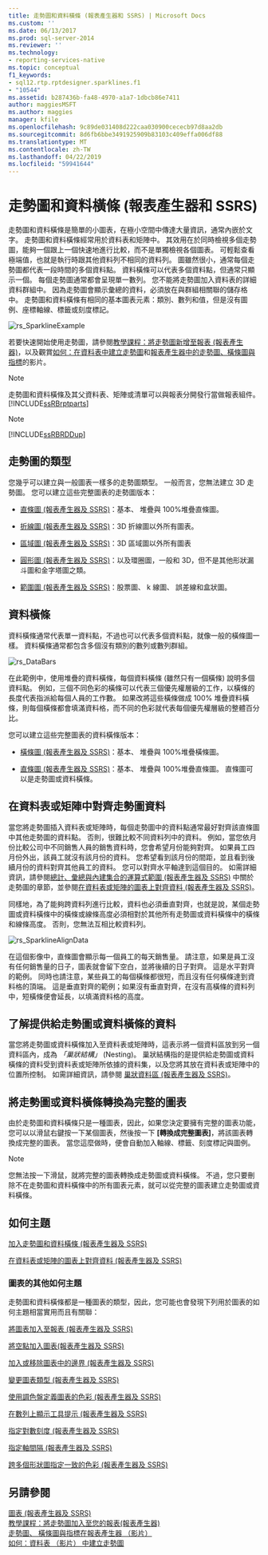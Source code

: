 ```yaml
---
title: 走勢圖和資料橫條 (報表產生器和 SSRS) | Microsoft Docs
ms.custom: ''
ms.date: 06/13/2017
ms.prod: sql-server-2014
ms.reviewer: ''
ms.technology:
- reporting-services-native
ms.topic: conceptual
f1_keywords:
- sql12.rtp.rptdesigner.sparklines.f1
- "10544"
ms.assetid: b287436b-fa48-4970-a1a7-1dbcb86e7411
author: maggiesMSFT
ms.author: maggies
manager: kfile
ms.openlocfilehash: 9c89de031408d222caa030900cececb97d8aa2db
ms.sourcegitcommit: 8d6fb6bbe3491925909b83103c409effa006df88
ms.translationtype: MT
ms.contentlocale: zh-TW
ms.lasthandoff: 04/22/2019
ms.locfileid: "59941644"
---
```

# <a name="sparklines-and-data-bars-report-builder-and-ssrs"></a>走勢圖和資料橫條 (報表產生器和 SSRS)
  走勢圖和資料橫條是簡單的小圖表，在極小空間中傳達大量資訊，通常內嵌於文字。 走勢圖和資料橫條經常用於資料表和矩陣中。 其效用在於同時檢視多個走勢圖，能夠一個跟上一個快速地進行比較，而不是單獨檢視各個圖表。 可輕鬆查看極端值，也就是執行時跟其他資料列不相同的資料列。 圖雖然很小，通常每個走勢圖都代表一段時間的多個資料點。 資料橫條可以代表多個資料點，但通常只顯示一個。 每個走勢圖通常都會呈現單一數列。 您不能將走勢圖加入資料表的詳細資料群組中。 因為走勢圖會顯示彙總的資料，必須放在與群組相關聯的儲存格中。 走勢圖和資料橫條有相同的基本圖表元素：類別、數列和值，但是沒有圖例、座標軸線、標籤或刻度標記。  
  
 ![rs_SparklineExample](../media/rs-sparklineexample.gif "rs_SparklineExample")  
  
 若要快速開始使用走勢圖，請參閱[教學課程：將走勢圖新增至報表 &#40;報表產生器&#41;](../tutorial-add-a-sparkline-to-your-report-report-builder.md)，以及觀賞[如何：在資料表中建立走勢圖](https://go.microsoft.com/fwlink/?LinkId=197092)和[報表產生器中的走勢圖、橫條圖與指標](https://technet.microsoft.com/bi/video/ff877165)的影片。  
  
> [!NOTE]  
>  走勢圖和資料橫條及其父資料表、矩陣或清單可以與報表分開發行當做報表組件。 [!INCLUDE[ssRBrptparts](../../includes/ssrbrptparts-md.md)]  
  
> [!NOTE]  
>  [!INCLUDE[ssRBRDDup](../../includes/ssrbrddup-md.md)]  
  
##  <a name="KindsofSparklines"></a> 走勢圖的類型  
 您幾乎可以建立與一般圖表一樣多的走勢圖類型。 一般而言，您無法建立 3D 走勢圖。 您可以建立這些完整圖表的走勢圖版本：  
  
-   [直條圖 &#40;報表產生器及 SSRS&#41;](charts-report-builder-and-ssrs.md)：基本、 堆疊與 100%堆疊直條圖。  
  
-   [折線圖 &#40;報表產生器及 SSRS&#41;](line-charts-report-builder-and-ssrs.md)：3D 折線圖以外所有圖表。  
  
-   [區域圖 &#40;報表產生器及 SSRS&#41;](area-charts-report-builder-and-ssrs.md)：3D 區域圖以外所有圖表  
  
-   [圓形圖 &#40;報表產生器及 SSRS&#41;](pie-charts-report-builder-and-ssrs.md)：以及環圈圖，一般和 3D，但不是其他形狀漏斗圖和金字塔圖之類。  
  
-   [範圍圖 &#40;報表產生器及 SSRS&#41;](range-charts-report-builder-and-ssrs.md)：股票圖、 k 線圖、 誤差線和盒狀圖。  
  
##  <a name="DataBars"></a> 資料橫條  
 資料橫條通常代表單一資料點，不過也可以代表多個資料點，就像一般的橫條圖一樣。 資料橫條通常都包含多個沒有類別的數列或數列群組。  
  
 ![rs_DataBars](../media/rs-databars.gif "rs_DataBars")  
  
 在此範例中，使用堆疊的資料橫條，每個資料橫條 (雖然只有一個橫條) 說明多個資料點。 例如，三個不同色彩的橫條可以代表三個優先權層級的工作，以橫條的長度代表指派給每個人員的工作數。 如果改將這些橫條做成 100% 堆疊資料橫條，則每個橫條都會填滿資料格，而不同的色彩就代表每個優先權層級的整體百分比。  
  
 您可以建立這些完整圖表的資料橫條版本：  
  
-   [橫條圖 &#40;報表產生器及 SSRS&#41;](bar-charts-report-builder-and-ssrs.md)：基本、 堆疊與 100%堆疊橫條圖。  
  
-   [直條圖 &#40;報表產生器及 SSRS&#41;](charts-report-builder-and-ssrs.md)：基本、 堆疊與 100%堆疊直條圖。 直條圖可以是走勢圖或資料橫條。  

##  <a name="AlignDatainTableMatrix"></a> 在資料表或矩陣中對齊走勢圖資料  
 當您將走勢圖插入資料表或矩陣時，每個走勢圖中的資料點通常最好對齊該直條圖中其他走勢圖的資料點。 否則，很難比較不同資料列中的資料。 例如，當您依月份比較公司中不同銷售人員的銷售資料時，您會希望月份能夠對齊。 如果員工四月份外出，該員工就沒有該月份的資料。 您希望看到該月份的間距，並且看到後續月份的資料對齊其他員工的資料。 您可以對齊水平軸達到這個目的。 如需詳細資訊，請參閱[總計、彙總與內建集合的運算式範圍 &#40;報表產生器及 SSRS&#41;](expression-scope-for-totals-aggregates-and-built-in-collections.md) 中關於走勢圖的章節，並參閱[在資料表或矩陣的圖表上對齊資料 &#40;報表產生器及 SSRS&#41;](align-the-data-in-a-chart-in-a-table-or-matrix-report-builder-and-ssrs.md)。  
  
 同樣地，為了能夠跨資料列進行比較，資料也必須垂直對齊，也就是說，某個走勢圖或資料橫條中的橫條或線條高度必須相對於其他所有走勢圖或資料橫條中的橫條和線條高度。 否則，您無法互相比較資料列。  
  
 ![rs_SparklineAlignData](../media/rs-sparklinealigndata.gif "rs_SparklineAlignData")  
  
 在這個影像中，直條圖會顯示每一個員工的每天銷售量。 請注意，如果是員工沒有任何銷售量的日子，圖表就會留下空白，並將後續的日子對齊。 這是水平對齊的範例。 同時也請注意，某些員工的每個橫條都很短，而且沒有任何橫條達到資料格的頂端。 這是垂直對齊的範例；如果沒有垂直對齊，在沒有高橫條的資料列中，短橫條便會延長，以填滿資料格的高度。  

##  <a name="UnderstandScope"></a> 了解提供給走勢圖或資料橫條的資料  
 當您將走勢圖或資料橫條加入至資料表或矩陣時，這表示將一個資料區放到另一個資料區內，成為 *「巢狀結構」* (Nesting)。 巢狀結構指的是提供給走勢圖或資料橫條的資料受到資料表或矩陣所依據的資料集，以及您將其放在資料表或矩陣中的位置所控制。 如需詳細資訊，請參閱 [巢狀資料區 &#40;報表產生器及 SSRS&#41;](nested-data-regions-report-builder-and-ssrs.md)。  
  
##  <a name="ConvertSparklinetoChart"></a> 將走勢圖或資料橫條轉換為完整的圖表  
 由於走勢圖和資料橫條只是一種圖表，因此，如果您決定要擁有完整的圖表功能，您可以以滑鼠右鍵按一下某個圖表，然後按一下 **[轉換成完整圖表]**，將該圖表轉換成完整的圖表。 當您這麼做時，便會自動加入軸線、標籤、刻度標記與圖例。  
  
> [!NOTE]  
>  您無法按一下滑鼠，就將完整的圖表轉換成走勢圖或資料橫條。 不過，您只要刪除不在走勢圖和資料橫條中的所有圖表元素，就可以從完整的圖表建立走勢圖或資料橫條。  

##  <a name="HowTo"></a> 如何主題  
 [加入走勢圖和資料橫條 &#40;報表產生器及 SSRS&#41;](sparklines-and-data-bars-report-builder-and-ssrs.md)  
  
 [在資料表或矩陣的圖表上對齊資料 &#40;報表產生器及 SSRS&#41;](align-the-data-in-a-chart-in-a-table-or-matrix-report-builder-and-ssrs.md)  
  
### <a name="other-how-to-topics-for-charts"></a>圖表的其他如何主題  
 走勢圖和資料橫條都是一種圖表的類型，因此，您可能也會發現下列用於圖表的如何主題相當實用而且有關聯：  
  
 [將圖表加入至報表 &#40;報表產生器及 SSRS&#41;](add-a-chart-to-a-report-report-builder-and-ssrs.md)  
  
 [將空點加入圖表&#40;報表產生器及 SSRS&#41;](add-empty-points-to-a-chart-report-builder-and-ssrs.md)  
  
 [加入或移除圖表中的邊界 &#40;報表產生器及 SSRS&#41;](add-or-remove-margins-from-a-chart-report-builder-and-ssrs.md)  
  
 [變更圖表類型 &#40;報表產生器及 SSRS&#41;](change-a-chart-type-report-builder-and-ssrs.md)  
  
 [使用調色盤定義圖表的色彩 &#40;報表產生器及 SSRS&#41;](define-colors-on-a-chart-using-a-palette-report-builder-and-ssrs.md)  
  
 [在數列上顯示工具提示 &#40;報表產生器及 SSRS&#41;](show-tooltips-on-a-series-report-builder-and-ssrs.md)  
  
 [指定對數刻度 &#40;報表產生器及 SSRS&#41;](specify-a-logarithmic-scale-report-builder-and-ssrs.md)  
  
 [指定軸間隔 &#40;報表產生器及 SSRS&#41;](specify-an-axis-interval-report-builder-and-ssrs.md)  
  
 [跨多個形狀圖指定一致的色彩 &#40;報表產生器及 SSRS&#41;](shape-charts-report-builder-and-ssrs.md)  
  
## <a name="see-also"></a>另請參閱  
 [圖表 &#40;報表產生器及 SSRS&#41;](charts-report-builder-and-ssrs.md)   
 [教學課程：將走勢圖加入至您的報表&#40;報表產生器&#41;](../tutorial-add-a-sparkline-to-your-report-report-builder.md)   
 [走勢圖、 橫條圖與指標在報表產生器 （影片）](https://technet.microsoft.com/bi/video/ff877165)   
 [如何：資料表 （影片） 中建立走勢圖](https://go.microsoft.com/fwlink/?LinkId=197092)  
